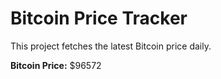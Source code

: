 # Bitcoin Price Tracker

This project fetches the latest Bitcoin price daily.

**Bitcoin Price:** $96572
